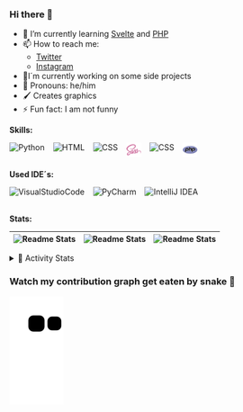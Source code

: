 ### Hi there 👋

- 🌱 I’m currently learning <a href="https://svelte.dev/" target="_blank" rel="noopener noreferrer">Svelte</a> and <a href="https://www.php.net/" target="_blank" rel="noopener noreferrer">PHP</a>
- 📫 How to reach me: <br>
  - <a href="https://twitter.com/TheKeineAhnung" target="_blank" rel="noopener noreferrer">Twitter</a>
  - <a href="https://www.instagram.com/keineahnunggrafiken/" target="_blank" rel="noopener noreferrer">Instagram</a>
- 🎨I´m currently working on some side projects
- 🤵 Pronouns: he/him
- 🖌 Creates graphics
- ⚡ Fun fact: I am not funny

<b>Skills:</b>

<a target="_blank" rel="noopener noreferrer" href="https://cdn.jsdelivr.net/npm/programming-languages-logos@0.0.3/src/python/python.png">
<img alt="Python" src="https://cdn.jsdelivr.net/npm/programming-languages-logos@0.0.3/src/python/python.png" style="max-width:100%; margin-right:15px;" height="26px" align="left"></img>
</a>

<a target="_blank" rel="noopener noreferrer" href="https://cdn.jsdelivr.net/npm/programming-languages-logos@0.0.3/src/html/html.png">
<img alt="HTML" src="https://cdn.jsdelivr.net/npm/programming-languages-logos@0.0.3/src/html/html.png" style="max-width:100%; margin-right:15px;" height="26px" align="left"></img>
</a>

<a target="_blank" rel="noopener noreferrer" href="https://cdn.jsdelivr.net/npm/programming-languages-logos@0.0.3/src/css/css.png">
<img alt="CSS" src="https://cdn.jsdelivr.net/npm/programming-languages-logos@0.0.3/src/css/css.png" style="max-width:100%; margin-right:15px;" height="26px" align="left"></img>
</a>

<a target="_blank" rel="noopener noreferrer" href="https://raw.githubusercontent.com/github/explore/80688e429a7d4ef2fca1e82350fe8e3517d3494d/topics/sass/sass.png?raw=true">
<img alt="Sass/SCSS" src="https://raw.githubusercontent.com/github/explore/80688e429a7d4ef2fca1e82350fe8e3517d3494d/topics/sass/sass.png?raw=true" style="max-width:100%; margin-right:15px;" height="26px" align="left"></img>
</a>

<a target="_blank" rel="noopener noreferrer" href="https://cdn.jsdelivr.net/npm/programming-languages-logos@0.0.3/src/javascript/javascript.png">
<img alt="CSS" src="https://cdn.jsdelivr.net/npm/programming-languages-logos@0.0.3/src/javascript/javascript.png" style="max-width:100%; margin-right:15px;" height="26px" align="left"></img>
</a>

<a target="_blank" rel="noopener noreferrer" href="https://raw.githubusercontent.com/github/explore/80688e429a7d4ef2fca1e82350fe8e3517d3494d/topics/php/php.png?raw=true">
<img alt="PHP" src="https://raw.githubusercontent.com/github/explore/80688e429a7d4ef2fca1e82350fe8e3517d3494d/topics/php/php.png?raw=true" style="max-width:100%; margin-right:15px;" height="26px" align="left"></img>
</a>
<br>
<br>

<b>Used IDE´s:</b>

<a target="_blank" rel="noopener noreferrer" href="https://upload.wikimedia.org/wikipedia/commons/9/9a/Visual_Studio_Code_1.35_icon.svg" rel="noopener noreferrer">
<img alt="VisualStudioCode" src="https://upload.wikimedia.org/wikipedia/commons/9/9a/Visual_Studio_Code_1.35_icon.svg" style="max-width:100%; margin-right:15px;" height="26px" align="left"></img>

<a target="_blank" rel="noopener noreferrer" href="https://resources.jetbrains.com/storage/products/pycharm/img/meta/pycharm_logo_300x300.png" rel="noopener noreferrer">
<img alt="PyCharm" src="https://resources.jetbrains.com/storage/products/pycharm/img/meta/pycharm_logo_300x300.png" style="max-width:100%; margin-right:15px;" height="26px" align="left"></img>

<a target="_blank" rel="noopener noreferrer" href="https://upload.wikimedia.org/wikipedia/commons/9/9c/IntelliJ_IDEA_Icon.svg" rel="noopener noreferrer">
<img alt="IntelliJ IDEA" src="https://upload.wikimedia.org/wikipedia/commons/9/9c/IntelliJ_IDEA_Icon.svg" style="max-width:100%; margin-right:15px;" height="26px" align="left"></img>
</a>
</a>
</a>
<br>
<br>
<b><p>Stats:</p></b>

| ![Readme Stats][readmestats] | ![Readme Stats][wakatimestats] | ![Readme Stats][toplanguagestats] |
| :--------------------------: | :----------------------------: | :-------------------------------: |

<!-- https://github.com/jamesgeorge007/github-activity-readme -->
<details>
  <summary>🚀 Activity Stats</summary>
  <br>
  
<!--START_SECTION:activity-->
1. 🎉 Merged PR [#77](https://github.com/TheKeineAhnung/webdev-setup/pull/77) in [TheKeineAhnung/webdev-setup](https://github.com/TheKeineAhnung/webdev-setup)
2. 🎉 Merged PR [#75](https://github.com/TheKeineAhnung/webdev-setup/pull/75) in [TheKeineAhnung/webdev-setup](https://github.com/TheKeineAhnung/webdev-setup)
3. 🎉 Merged PR [#76](https://github.com/TheKeineAhnung/webdev-setup/pull/76) in [TheKeineAhnung/webdev-setup](https://github.com/TheKeineAhnung/webdev-setup)
4. 🎉 Merged PR [#74](https://github.com/TheKeineAhnung/webdev-setup/pull/74) in [TheKeineAhnung/webdev-setup](https://github.com/TheKeineAhnung/webdev-setup)
5. 🎉 Merged PR [#73](https://github.com/TheKeineAhnung/webdev-setup/pull/73) in [TheKeineAhnung/webdev-setup](https://github.com/TheKeineAhnung/webdev-setup)
<!--END_SECTION:activity-->

</details>

[readmestats]: https://github-readme-stats.vercel.app/api?username=TheKeineAhnung&count_private=true&show_icons=true&theme=tokyonight&hide=stars&include_all_commits=true
[wakatimestats]: https://github-readme-stats.vercel.app/api/wakatime?username=KeineAhnung&layout=compact&theme=tokyonight
[toplanguagestats]: https://github-readme-stats.vercel.app/api/top-langs/?username=TheKeineAhnung&layout=compact&theme=tokyonight

### Watch my contribution graph get eaten by snake 🐍

![contribution graph get eaten by snake](https://raw.githubusercontent.com/TheKeineAhnung/TheKeineAhnung/output/github-contribution-grid-snake.svg)
